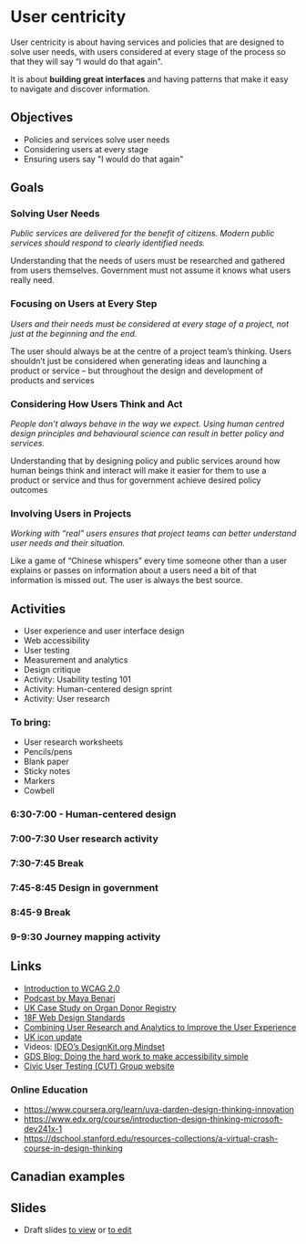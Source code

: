 # User centricity

User centricity is about having services and policies that are designed to solve user needs, with users considered at every stage of the process so that they will say “I would do that again".

It is about **building great interfaces** and having patterns that make it easy to navigate and discover information. 

## Objectives

- Policies and services solve user needs
- Considering users at every stage
- Ensuring users say "I would do that again"

## Goals

### Solving User Needs

*Public services are delivered for the benefit of citizens. Modern public services should respond to clearly identified needs.*

Understanding that the needs of users 
must be researched and gathered from 
users themselves. Government must not 
assume it knows what users really need.

### Focusing on Users at Every Step

*Users and their needs must be considered at every stage of a project, not just at the beginning and the end.*

The user should always be at the centre of 
a project team’s thinking. Users shouldn’t 
just be considered when generating ideas 
and launching a product or service – but 
throughout the design and development 
of products and services

### Considering How Users Think and Act

*People don’t always behave in the way we expect. Using human centred design principles and behavioural science can result in better policy and services.*

Understanding that by designing policy 
and public services around how human 
beings think and interact will make it 
easier for them to use a product or service 
and thus for government achieve desired 
policy outcomes

### Involving Users in Projects

*Working with “real” users ensures that project teams can better understand user needs and their situation.* 

Like a game of “Chinese whispers” every 
time someone other than a user explains 
or passes on information about a users 
need a bit of that information is missed 
out. The user is always the best source.

## Activities

- User experience and user interface design
- Web accessibility
- User testing
- Measurement and analytics
- Design critique
- Activity: Usability testing 101
- Activity: Human-centered design sprint
- Activity: User research

### To bring:
- User research
worksheets
- Pencils/pens
- Blank paper
- Sticky notes
- Markers
- Cowbell

### 6:30-7:00 - Human-centered design 
### 7:00-7:30 User research activity
### 7:30-7:45 Break
### 7:45-8:45 Design in government
### 8:45-9 Break
### 9-9:30 Journey mapping activity

## Links

- [Introduction to WCAG 2.0](https://www.w3.org/WAI/intro/wcag)
- [Podcast by Maya Benari](http://styleguides.io/podcast/maya-benari/)
- [UK Case Study on Organ Donor Registry](https://gds.blog.gov.uk/2014/03/18/organ-donor-register/)
- [18F Web Design Standards](https://18f.gsa.gov/2015/09/28/web-design-standards/)
- [Combining User Research and Analytics to Improve the User Experience](https://gds.blog.gov.uk/2014/10/10/combining-user-research-and-analytics-to-improve-the-user-experience/)
- [UK icon update](https://gds.blog.gov.uk/2013/06/18/retiring-our-icons/)
- Videos: [IDEO’s DesignKit.org Mindset](http://www.designkit.org/mindsets)
- [GDS Blog: Doing the hard work to make accessibility simple](https://gds.blog.gov.uk/2016/05/19/doing-the-hard-work-to-make-accessibility-simple/)
- [Civic User Testing (CUT) Group website](http://www.cutgroup.org/)

### Online Education
- https://www.coursera.org/learn/uva-darden-design-thinking-innovation
- https://www.edx.org/course/introduction-design-thinking-microsoft-dev241x-1
- https://dschool.stanford.edu/resources-collections/a-virtual-crash-course-in-design-thinking

## Canadian examples

## Slides
-  Draft slides [to view](http://ottawacivictech.ca/Digital-Government-Civic-Tech-Open-Curriculum/User-centricity/slides.html) or [to edit](https://github.com/YOWCT/Digital-Government-Civic-Tech-Open-Curriculum/blob/master/User-centricity/slides.md)

